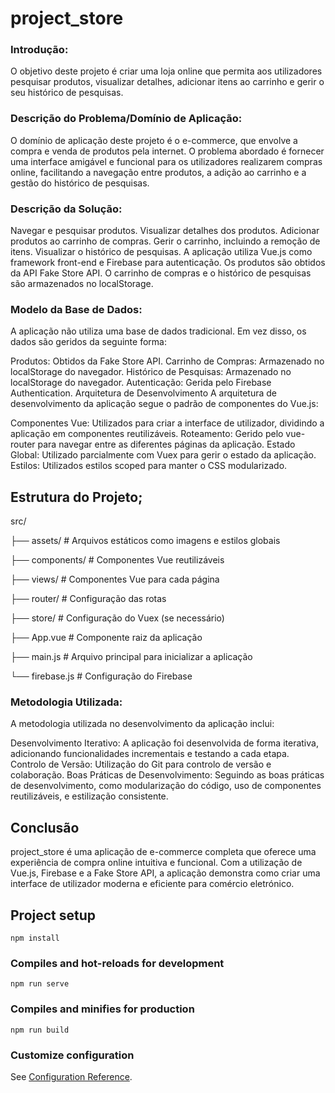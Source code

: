 # project_store


### Introdução:

O objetivo deste projeto é criar uma loja online que permita aos utilizadores pesquisar produtos, visualizar detalhes, adicionar itens ao carrinho e gerir o seu histórico de pesquisas.

### Descrição do Problema/Domínio de Aplicação:

O domínio de aplicação deste projeto é o e-commerce, que envolve a compra e venda de produtos pela internet. O problema abordado é fornecer uma interface amigável e funcional para os utilizadores realizarem compras online, facilitando a navegação entre produtos, a adição ao carrinho e a gestão do histórico de pesquisas.

### Descrição da Solução:

Navegar e pesquisar produtos.
Visualizar detalhes dos produtos.
Adicionar produtos ao carrinho de compras.
Gerir o carrinho, incluindo a remoção de itens.
Visualizar o histórico de pesquisas.
A aplicação utiliza Vue.js como framework front-end e Firebase para autenticação. Os produtos são obtidos da API Fake Store API. O carrinho de compras e o histórico de pesquisas são armazenados no localStorage.

### Modelo da Base de Dados:

A aplicação não utiliza uma base de dados tradicional. Em vez disso, os dados são geridos da seguinte forma:

Produtos: Obtidos da Fake Store API.
Carrinho de Compras: Armazenado no localStorage do navegador.
Histórico de Pesquisas: Armazenado no localStorage do navegador.
Autenticação: Gerida pelo Firebase Authentication.
Arquitetura de Desenvolvimento
A arquitetura de desenvolvimento da aplicação segue o padrão de componentes do Vue.js:

Componentes Vue: Utilizados para criar a interface de utilizador, dividindo a aplicação em componentes reutilizáveis.
Roteamento: Gerido pelo vue-router para navegar entre as diferentes páginas da aplicação.
Estado Global: Utilizado parcialmente com Vuex para gerir o estado da aplicação.
Estilos: Utilizados estilos scoped para manter o CSS modularizado.

## Estrutura do Projeto;
src/

├── assets/         # Arquivos estáticos como imagens e estilos globais

├── components/     # Componentes Vue reutilizáveis

├── views/          # Componentes Vue para cada página

├── router/         # Configuração das rotas

├── store/          # Configuração do Vuex (se necessário)

├── App.vue         # Componente raiz da aplicação

├── main.js         # Arquivo principal para inicializar a aplicação

└── firebase.js     # Configuração do Firebase

### Metodologia Utilizada:
A metodologia utilizada no desenvolvimento da aplicação inclui:

Desenvolvimento Iterativo: A aplicação foi desenvolvida de forma iterativa, adicionando funcionalidades incrementais e testando a cada etapa.
Controlo de Versão: Utilização do Git para controlo de versão e colaboração.
Boas Práticas de Desenvolvimento: Seguindo as boas práticas de desenvolvimento, como modularização do código, uso de componentes reutilizáveis, e estilização consistente.

## Conclusão
project_store é uma aplicação de e-commerce completa que oferece uma experiência de compra online intuitiva e funcional. Com a utilização de Vue.js, Firebase e a Fake Store API, a aplicação demonstra como criar uma interface de utilizador moderna e eficiente para comércio eletrónico.

## Project setup
```
npm install
```

### Compiles and hot-reloads for development
```
npm run serve
```

### Compiles and minifies for production
```
npm run build
```

### Customize configuration
See [Configuration Reference](https://cli.vuejs.org/config/).
